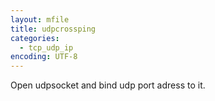 ```yaml
---
layout: mfile
title: udpcrossping
categories:
  - tcp_udp_ip
encoding: UTF-8
---
```


Open  udpsocket and bind udp port adress to it.